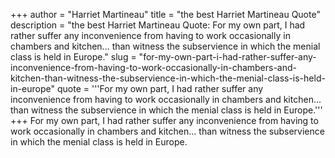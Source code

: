 +++
author = "Harriet Martineau"
title = "the best Harriet Martineau Quote"
description = "the best Harriet Martineau Quote: For my own part, I had rather suffer any inconvenience from having to work occasionally in chambers and kitchen... than witness the subservience in which the menial class is held in Europe."
slug = "for-my-own-part-i-had-rather-suffer-any-inconvenience-from-having-to-work-occasionally-in-chambers-and-kitchen-than-witness-the-subservience-in-which-the-menial-class-is-held-in-europe"
quote = '''For my own part, I had rather suffer any inconvenience from having to work occasionally in chambers and kitchen... than witness the subservience in which the menial class is held in Europe.'''
+++
For my own part, I had rather suffer any inconvenience from having to work occasionally in chambers and kitchen... than witness the subservience in which the menial class is held in Europe.
